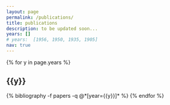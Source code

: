 ```yaml
---
layout: page
permalink: /publications/
title: publications
description: to be updated soon...
years: []
# years:  [1956, 1950, 1935, 1905]
nav: true
---
```

<div class="publications">
{% for y in page.years %}
  <h2 class="year">{{y}}</h2>
  {% bibliography -f papers -q @*[year={{y}}]* %}
{% endfor %}

<div>
